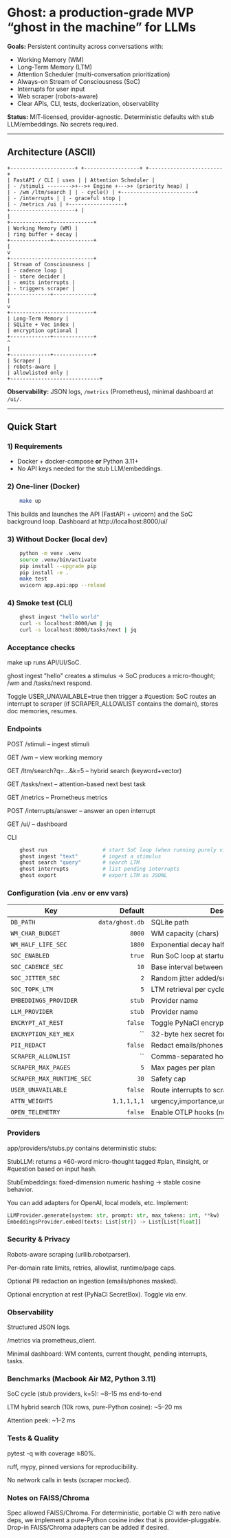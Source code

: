 # Ghost: a production-grade MVP “ghost in the machine” for LLMs

**Goals:** Persistent continuity across conversations with:
- Working Memory (WM)
- Long-Term Memory (LTM)
- Attention Scheduler (multi-conversation prioritization)
- Always-on Stream of Consciousness (SoC)
- Interrupts for user input
- Web scraper (robots-aware)
- Clear APIs, CLI, tests, dockerization, observability

**Status:** MIT-licensed, provider-agnostic. Deterministic defaults with stub LLM/embeddings. No secrets required.

---

## Architecture (ASCII)
```
+---------------------+ +------------------+ +------------------------+
| FastAPI / CLI | uses | | Attention Scheduler |
| - /stimuli -------->+-->+ Engine +--->+ (priority heap) |
| - /wm /ltm/search | | - cycle() | +------------------------+
| - /interrupts | | - graceful stop |
| - /metrics /ui | +------------------+
+---------------------+ |
|
+-------------+-------------+
| Working Memory (WM) |
| ring buffer + decay |
+-------------+-------------+
|
v
+---------------------------+
| Stream of Consciousness |
| - cadence loop |
| - store decider |
| - emits interrupts |
| - triggers scraper |
+-------------+-------------+
|
v
+---------------------------+
| Long-Term Memory |
| SQLite + Vec index |
| encryption optional |
+-------------+-------------+
^
|
+-------------+-------------+
| Scraper |
| robots-aware |
| allowlisted only |
+-----------------------------+
```
**Observability:** JSON logs, `/metrics` (Prometheus), minimal dashboard at `/ui/`.

---

## Quick Start

### 1) Requirements
- Docker + docker-compose **or** Python 3.11+
- No API keys needed for the stub LLM/embeddings.

### 2) One-liner (Docker)
```bash
    make up
```
This builds and launches the API (FastAPI + uvicorn) and the SoC background loop. Dashboard at http://localhost:8000/ui/
### 3) Without Docker (local dev)
```bash
    python -m venv .venv
    source .venv/bin/activate
    pip install --upgrade pip
    pip install -e .
    make test
    uvicorn app.api:app --reload
```
### 4) Smoke test (CLI)
```bash
    ghost ingest "hello world"
    curl -s localhost:8000/wm | jq
    curl -s localhost:8000/tasks/next | jq
```
### Acceptance checks

make up runs API/UI/SoC.

ghost ingest "hello" creates a stimulus → SoC produces a micro-thought; /wm and /tasks/next respond.

Toggle USER_UNAVAILABLE=true then trigger a #question: SoC routes an interrupt to scraper (if SCRAPER_ALLOWLIST contains the domain), stores doc memories, resumes.

### Endpoints

POST /stimuli – ingest stimuli

GET /wm – view working memory

GET /ltm/search?q=...&k=5 – hybrid search (keyword+vector)

GET /tasks/next – attention-based next best task

GET /metrics – Prometheus metrics

POST /interrupts/answer – answer an open interrupt

GET /ui/ – dashboard

CLI
```bash
    ghost run                  # start SoC loop (when running purely via CLI)
    ghost ingest "text"        # ingest a stimulus
    ghost search "query"       # search LTM
    ghost interrupts           # list pending interrupts
    ghost export               # export LTM as JSONL
```

### Configuration (via .env or env vars)

| Key                       |         Default | Description                                      |
| ------------------------- | --------------: | ------------------------------------------------ |
| `DB_PATH`                 | `data/ghost.db` | SQLite path                                      |
| `WM_CHAR_BUDGET`          |          `8000` | WM capacity (chars)                              |
| `WM_HALF_LIFE_SEC`        |          `1800` | Exponential decay half-life                      |
| `SOC_ENABLED`             |          `true` | Run SoC loop at startup                          |
| `SOC_CADENCE_SEC`         |            `10` | Base interval between cycles                     |
| `SOC_JITTER_SEC`          |             `2` | Random jitter added/subtracted                   |
| `SOC_TOPK_LTM`            |             `5` | LTM retrieval per cycle                          |
| `EMBEDDINGS_PROVIDER`     |          `stub` | Provider name                                    |
| `LLM_PROVIDER`            |          `stub` | Provider name                                    |
| `ENCRYPT_AT_REST`         |         `false` | Toggle PyNaCl encryption for LTM                 |
| `ENCRYPTION_KEY_HEX`      |            \`\` | 32-byte hex secret for SecretBox                 |
| `PII_REDACT`              |         `false` | Redact emails/phones on ingestion                |
| `SCRAPER_ALLOWLIST`       |            \`\` | Comma-separated host allowlist                   |
| `SCRAPER_MAX_PAGES`       |             `5` | Max pages per plan                               |
| `SCRAPER_MAX_RUNTIME_SEC` |            `30` | Safety cap                                       |
| `USER_UNAVAILABLE`        |         `false` | Route interrupts to scraper if no user           |
| `ATTN_WEIGHTS`            |     `1,1,1,1,1` | urgency,importance,uncertainty,recency,goal\_fit |
| `OPEN_TELEMETRY`          |         `false` | Enable OTLP hooks (no exporter by default)       |

### Providers

app/providers/stubs.py contains deterministic stubs:

StubLLM: returns a ≤60-word micro-thought tagged #plan, #insight, or #question based on input hash.

StubEmbeddings: fixed-dimension numeric hashing → stable cosine behavior.

You can add adapters for OpenAI, local models, etc. Implement:

```python
LLMProvider.generate(system: str, prompt: str, max_tokens: int, **kw) -> str
EmbeddingsProvider.embed(texts: List[str]) -> List[List[float]]
```

### Security & Privacy

Robots-aware scraping (urllib.robotparser).

Per-domain rate limits, retries, allowlist, runtime/page caps.

Optional PII redaction on ingestion (emails/phones masked).

Optional encryption at rest (PyNaCl SecretBox). Toggle via env.

### Observability

Structured JSON logs.

/metrics via prometheus_client.

Minimal dashboard: WM contents, current thought, pending interrupts, tasks.

### Benchmarks (Macbook Air M2, Python 3.11)

SoC cycle (stub providers, k=5): ~8–15 ms end-to-end

LTM hybrid search (10k rows, pure-Python cosine): ~5–20 ms

Attention peek: ~1–2 ms

### Tests & Quality

pytest -q with coverage ≥80%.

ruff, mypy, pinned versions for reproducibility.

No network calls in tests (scraper mocked).

### Notes on FAISS/Chroma

Spec allowed FAISS/Chroma. For deterministic, portable CI with zero native deps, we implement a pure-Python cosine index that is provider-pluggable. Drop-in FAISS/Chroma adapters can be added if desired.